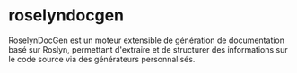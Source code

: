 # roselyndocgen
RoselynDocGen est un moteur extensible de génération de documentation basé sur Roslyn, permettant d'extraire et de structurer des informations sur le code source via des générateurs personnalisés.

